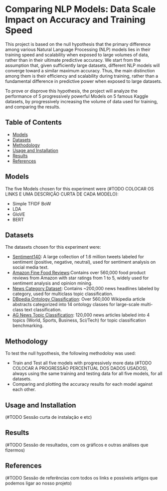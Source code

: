 # Comparing NLP Models: Data Scale Impact on Accuracy and Training Speed

This project is based on the null hypothesis that the primary difference among various Natural Language Processing (NLP) models lies in their training speed and scalability when exposed to large volumes of data, rather than in their ultimate predictive accuracy. We start from the assumption that, given sufficiently large datasets, different NLP models will converge toward a similar maximum accuracy. Thus, the main distinction among them is their efficiency and scalability during training, rather than a fundamental difference in predictive power when exposed to large datasets.

To prove or disprove this hypothesis, the project will analyze the performance of 5 progressively powerful Models on 5 famous Kaggle datasets, by progressively increasing the volume of data used for training, and comparing the results.

## Table of Contents
- [Models](#models)
- [Datasets](#datasets)
- [Methodology](#methodology)
- [Usage and Installation](#usage-and-installation)
- [Results](#results)
- [References](#references)

## Models
The five Models chosen for this experiment were (#TODO COLOCAR OS LINKS E UMA DESCRIÇÃO CURTA DE CADA MODELO):
- Simple TFIDF BoW
- LDA
- GloVE
- BERT

## Datasets

The datasets chosen for this experiment were:
- [Sentiment140](https://www.kaggle.com/kazanova/sentiment140): A large collection of 1.6 million tweets labeled for sentiment (positive, negative, neutral), used for sentiment analysis on social media text.
- [Amazon Fine Food Reviews](https://www.kaggle.com/snap/amazon-fine-food-reviews):Contains over 560,000 food product reviews from Amazon with star ratings from 1 to 5, widely used for sentiment analysis and opinion mining.
- [News Category Dataset](https://www.kaggle.com/rmisra/news-category-dataset): Contains ~200,000 news headlines labeled by category, used for multiclass topic classification.
- [DBpedia Ontology Classification](https://www.kaggle.com/dbpedia/ontology-classification): Over 560,000 Wikipedia article abstracts categorized into 14 ontology classes for large-scale multi-class text classification.
- [AG News Topic Classification](https://www.kaggle.com/agnews/ag-news): 120,000 news articles labeled into 4 topics (World, Sports, Business, Sci/Tech) for topic classification benchmarking.

## Methodology

To test the null hypothesis, the following methodoloy was used:
- Train and Test all five models with progressively more data (#TODO COLOCAR A PROGRESSÃO PERCENTUAL DOS DADOS USADOS), always using the same training and testing data for all five models, for all datasets.
- Comparing and plotting the accuracy results for each model against each other.

## Usage and Installation
(#TODO Sessão curta de instalação e etc)

## Results
(#TODO Sessão de resultados, com os gráficos e outras análises que fizermos)

## References
(#TODO Sessão de referências com todos os links e possíveis artigos que podemos ligar ao nosso projeto)